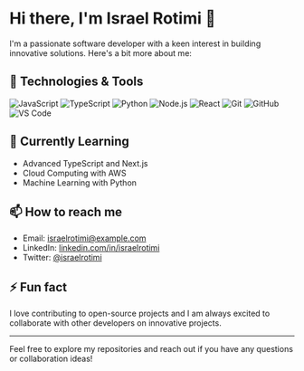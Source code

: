 # Hi there, I'm Israel Rotimi 👋

I'm a passionate software developer with a keen interest in building innovative solutions. Here's a bit more about me:

## 🔧 Technologies & Tools

![JavaScript](https://img.shields.io/badge/JavaScript-F7DF1E?style=flat-square&logo=javascript&logoColor=black)
![TypeScript](https://img.shields.io/badge/TypeScript-007ACC?style=flat-square&logo=typescript&logoColor=white)
![Python](https://img.shields.io/badge/Python-3776AB?style=flat-square&logo=python&logoColor=white)
![Node.js](https://img.shields.io/badge/Node.js-339933?style=flat-square&logo=nodedotjs&logoColor=white)
![React](https://img.shields.io/badge/React-61DAFB?style=flat-square&logo=react&logoColor=black)
![Git](https://img.shields.io/badge/Git-F05032?style=flat-square&logo=git&logoColor=white)
![GitHub](https://img.shields.io/badge/GitHub-181717?style=flat-square&logo=github&logoColor=white)
![VS Code](https://img.shields.io/badge/VS%20Code-007ACC?style=flat-square&logo=visualstudiocode&logoColor=white)


## 🌱 Currently Learning

- Advanced TypeScript and Next.js
- Cloud Computing with AWS
- Machine Learning with Python

## 📫 How to reach me

- Email: [israelrotimi@example.com](mailto:israelrotimi@example.com)
- LinkedIn: [linkedin.com/in/israelrotimi](https://www.linkedin.com/in/israelrotimi)
- Twitter: [@israelrotimi](https://twitter.com/israelrotimi)

## ⚡ Fun fact

I love contributing to open-source projects and I am always excited to collaborate with other developers on innovative projects.

---

Feel free to explore my repositories and reach out if you have any questions or collaboration ideas!
<!---
israelrotimi/israelrotimi is a ✨ special ✨ repository because its `README.md` (this file) appears on your GitHub profile.
You can click the Preview link to take a look at your changes.
--->

